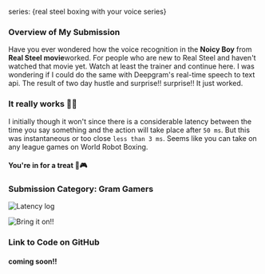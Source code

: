 series: {real steel boxing with your voice series}
### Overview of My Submission
Have you ever wondered how the voice recognition in the **Noicy Boy** from **Real Steel movie**worked. For people who are new to Real Steel and haven't watched that movie yet. Watch at least the trainer and continue here.
I was wondering if I could do the same with Deepgram's real-time speech to text api. The result of two day hustle and surprise!! surprise!! It just worked.
### It really works 🐱‍🏍
I initially though it won't since there is a considerable latency between the time you say something and the action will take place after `50 ms`. But this was instantaneous or too close `less than 3 ms`. Seems like you can take on any league games on World Robot Boxing.

#### You're in for a treat 🍬🎮

### Submission Category: Gram Gamers


![Latency log](https://dev-to-uploads.s3.amazonaws.com/uploads/articles/gabhjdgp7fs4l24qwuwt.jpg)


![Bring it on!!](https://dev-to-uploads.s3.amazonaws.com/uploads/articles/c8m8zk1yfctrofjptqni.gif)
### Link to Code on GitHub

#### coming soon!!


